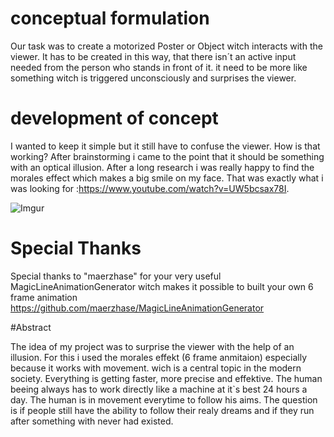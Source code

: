 # conceptual formulation

Our task was to create a motorized Poster or Object witch interacts with the viewer. It has to be created in this way, that there isn´t an active input needed from the person who stands in front of it.
it need to be more like something witch is triggered unconsciously and surprises the viewer. 

# development of concept

I wanted to keep it simple but it still have to confuse the viewer. How is that working? After brainstorming i came to the point that it should be something with an optical illusion. After a long research i was really happy to find the morales effect which makes a big smile on my face. That was exactly what i was looking for :https://www.youtube.com/watch?v=UW5bcsax78I.


![Imgur](http://i.imgur.com/tIwwKnB.gif)









# Special Thanks

Special thanks to "maerzhase" for your very useful MagicLineAnimationGenerator witch makes it possible to built your own 6 frame animation https://github.com/maerzhase/MagicLineAnimationGenerator

#Abstract

The idea of my project was to surprise the viewer with the help of an illusion. For this i used the morales effekt (6 frame anmitaion) especially because it works with movement. wich is a central topic in the modern society. Everything is getting faster, more precise and effektive. The human beeing always has to work  directly like a machine  at it`s best 24 hours a day. The human is in movement everytime to follow his aims. The question is if people still have the ability to follow their realy dreams and if they run after something with never had existed.


